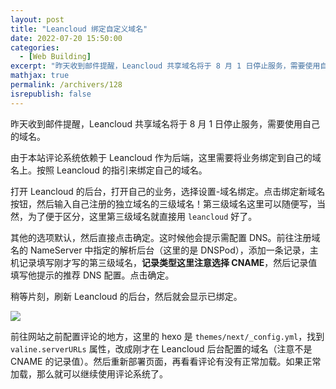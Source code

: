 ```yaml
---
layout: post
title: "Leancloud 绑定自定义域名"
date: 2022-07-20 15:50:00
categories: 
  - [Web Building]
excerpt: "昨天收到邮件提醒，Leancloud 共享域名将于 8 月 1 日停止服务，需要使用自己的域名。由于本站评论系统依赖于 Leancloud 作为后端，这里需要将业务绑定到自己的域名上。按照 Leancloud 的指引来绑定自己的域名。"
mathjax: true
permalink: /archivers/128
isrepublish: false
---
```


昨天收到邮件提醒，Leancloud 共享域名将于 8 月 1 日停止服务，需要使用自己的域名。

由于本站评论系统依赖于 Leancloud 作为后端，这里需要将业务绑定到自己的域名上。按照 Leancloud 的指引来绑定自己的域名。

打开 Leancloud 的后台，打开自己的业务，选择设置-域名绑定。点击绑定新域名按钮，然后输入自己注册的独立域名的三级域名！第三级域名这里可以随便写，当然，为了便于区分，这里第三级域名就直接用 ```leancloud``` 好了。

其他的选项默认，然后直接点击确定。这时候他会提示需配置 DNS。前往注册域名的 NameServer 中指定的解析后台（这里的是 DNSPod），添加一条记录，主机记录填写刚才写的第三级域名，**记录类型这里注意选择 CNAME**，然后记录值填写他提示的推荐 DNS 配置。点击确定。

稍等片刻，刷新 Leancloud 的后台，然后就会显示已绑定。

![](https://pic1.xuehuaimg.com/proxy/https://img-blog.csdnimg.cn/fe110c03e0044420b2e4f0e09c91d671.png)

前往网站之前配置评论的地方，这里的 hexo 是 ```themes/next/_config.yml```，找到 ```valine.serverURLs``` 属性，改成刚才在 Leancloud 后台配置的域名（注意不是 CNAME 的记录值）。然后重新部署页面，再看看评论有没有正常加载。如果正常加载，那么就可以继续使用评论系统了。

